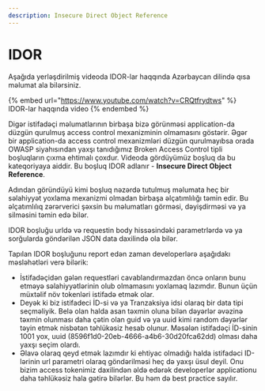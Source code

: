 ```yaml
---
description: Insecure Direct Object Reference
---
```


# IDOR

Aşağıda yerləşdirilmiş videoda IDOR-lar haqqında Azərbaycan dilində qısa məlumat ala bilərsiniz.

{% embed url="https://www.youtube.com/watch?v=CRQtfrydtws" %}
IDOR-lar haqqında video
{% endembed %}

Digər istifadəçi məlumatlarının birbaşa bizə görünməsi application-da düzgün qurulmuş access control mexanizminin olmamasını göstərir. Əgər bir application-da access control mexanizmləri düzgün qurulmayıbsa orada OWASP siyahısından yaxşı tanıdığımız Broken Access Control tipli boşluqların çıxma ehtimalı çoxdur. Videoda gördüyümüz boşluq da bu kateqoriyaya aiddir. Bu boşluq IDOR adlanır - **Insecure Direct Object Reference**.

Adından göründüyü kimi boşluq nəzərdə tutulmuş məlumata heç bir səlahiyyət yoxlama mexanizmi olmadan birbaşa əlçatımlılığı təmin edir. Bu əlçatımlılıq zərərverici şəxsin bu məlumatları görməsi, dəyişdirməsi və ya silməsini təmin edə bilər.

IDOR boşluğu urldə və requestin body hissəsindəki parametrlərdə və ya sorğularda göndərilən JSON data daxilində ola bilər.

Tapılan IDOR  boşluğunu report edən zaman developerlərə aşağıdakı məsləhətləri verə bilərik:

* İstifadəçidən gələn requestləri cavablandırmazdan öncə onların bunu etməyə səlahiyyətlərinin olub olmamasını yoxlamaq lazımdır. Bunun üçün müxtəlif növ tokenləri istifadə etmək olar.
* Deyək ki biz istifadeci İD-si və ya Tranzaksiya idsi olaraq bir data tipi seçməliyik. Belə olan halda asan təxmin oluna bilən dəyərlər əvəzinə təxmin olunması daha çətin olan guid və ya uuid kimi random dəyərlər təyin etmək nisbətən təhlükəsiz hesab olunur. Məsələn istifadəçi İD-sinin 1001 yox, uuid (8596f1d0-20eb-4666-a4b6-30d20fca62dd) olması daha yaxşı seçim olardı.
* Əlavə olaraq qeyd etmək lazımdır ki ehtiyac olmadığı halda istifadəci ID-lərinin url parametri olaraq göndərilməsi heç də yaxşı üsul deyil. Onu bizim access tokenimiz daxilindən əldə edərək developerlər applicationu daha təhlükəsiz hala gətirə bilərlər. Bu həm də best practice sayılır.





